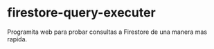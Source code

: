 # firestore-query-executer
Programita web para probar consultas a Firestore de una manera mas rapida.
